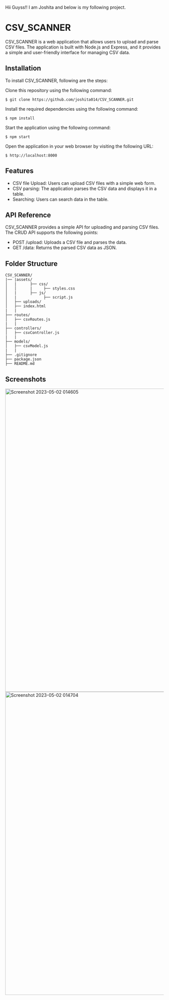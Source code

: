 Hii Guyss!!
I am Joshita and below is my following project.

# CSV_SCANNER
CSV_SCANNER is a web application that allows users to upload and parse CSV files. The application is built with Node.js and Express, and it provides a simple and user-friendly interface for managing CSV data.

## Installation
To install CSV_SCANNER, following are the steps:

Clone this repository using the following command:
```
$ git clone https://github.com/joshita014/CSV_SCANNER.git
```
Install the required dependencies using the following command:
```
$ npm install 
```
Start the application using the following command:
```
$ npm start 
```
Open the application in your web browser by visiting the following URL:
```
$ http://localhost:8000 
```

## Features
* CSV file Upload: Users can upload CSV files with a simple web form.
* CSV parsing: The application parses the CSV data and displays it in a table.
* Searching: Users can search data in the table.

## API Reference
CSV_SCANNER provides a simple API for uploading and parsing CSV files. The CRUD API supports the following points:

* POST /upload: Uploads a CSV file and parses the data.
* GET /data: Returns the parsed CSV data as JSON.

## Folder Structure
```
CSV_SCANNER/
|── |assets/
│   |      ├── css/
│   │      |     ├── styles.css
│   |      ├── js/
│   |            ├── script.js
│   ├── uploads/
│   ├── index.html
|   |
├── routes/
│   ├── csvRoutes.js
|   |
├── controllers/
│   ├── csvController.js
|   |
├── models/
│   ├── csvModel.js
|   |
├── .gitignore
├── package.json
├── README.md

```
## Screenshots
<img width="960" alt="Screenshot 2023-05-02 014605" src="https://user-images.githubusercontent.com/90390855/235523632-0b70279d-08a4-46dc-aa73-ac6ce6f1c147.png">

<img width="960" alt="Screenshot 2023-05-02 014704" src="https://user-images.githubusercontent.com/90390855/235523713-c6153e16-b915-4e2b-9f98-8d958cda3376.png">

